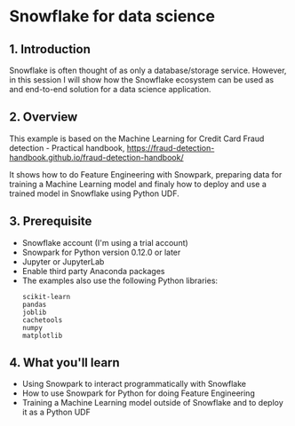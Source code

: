 # Snowflake for data science

## 1. Introduction

Snowflake is often thought of as only a database/storage service. However, in this session I will show how the Snowflake ecosystem can be used as and end-to-end solution for a data science application.

## 2. Overview

This example is based on the Machine Learning for Credit Card Fraud detection - Practical handbook, https://fraud-detection-handbook.github.io/fraud-detection-handbook/

It shows how to do Feature Engineering with Snowpark, preparing data for training a Machine Learning model and finaly how to deploy and use a trained model in Snowflake using Python UDF.

## 3. Prerequisite

* Snowflake account (I'm using a trial account)
* Snowpark for Python version 0.12.0 or later
* Jupyter or JupyterLab
* Enable third party Anaconda packages
* The examples also use the following Python libraries:
  ```
  scikit-learn
  pandas
  joblib
  cachetools
  numpy
  matplotlib
  ```

## 4. What you'll learn

* Using Snowpark to interact programmatically with Snowflake
* How to use Snowpark for Python for doing Feature Engineering
* Training a Machine Learning model outside of Snowflake and to deploy it as a Python UDF
